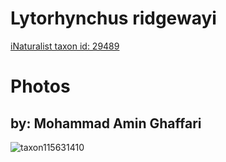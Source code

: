 
Lytorhynchus ridgewayi
======================
  
[iNaturalist taxon id: 29489](https://www.inaturalist.org/taxa/29489)
# Photos

## by: Mohammad Amin Ghaffari
  
![taxon115631410](https://inaturalist-open-data.s3.amazonaws.com/photos/123888084/medium.jpg)
